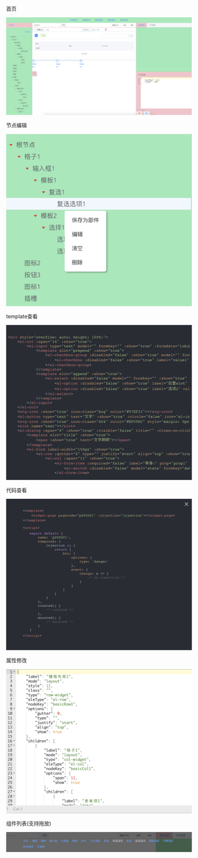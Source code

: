 首页

![首页](./public/image/首页.jpg)

节点编辑

![节点编辑](./public/image/节点编辑.jpg)

template查看

![template查看](./public/image/template查看.jpg)

代码查看

![代码查看](./public/image/代码查看.jpg)

属性修改

![属性修改](./public/image/属性修改.jpg)

组件列表(支持拖放)

![组件列表](./public/image/组件列表.jpg)

